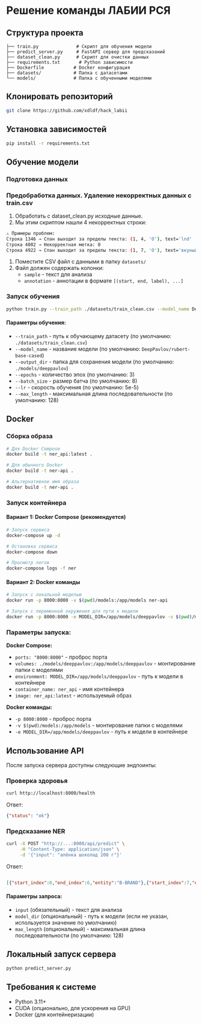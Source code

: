 # Решение команды ЛАБИИ РСЯ

## Структура проекта

```
├── train.py              # Скрипт для обучения модели
├── predict_server.py     # FastAPI сервер для предсказаний
├── dataset_clean.py      # Скрипт для очистки данных
├── requirements.txt       # Python зависимости
├── Dockerfile           # Docker конфигурация
├── datasets/            # Папка с датасетами
└── models/              # Папка с обученными моделями
```
## Клонировать репозиторий

```bash
git clone https://github.com/xdldf/hack_labii
```

## Установка зависимостей

```bash
pip install -r requirements.txt
```

## Обучение модели

### Подготовка данных
### Предобработка данных. Удаление некорректных данных с train.csv
1. Обработать с dataset_clean.py исходные данные.
2. Мы этим скриптом нашли 4 некорректных строки:
```bash
⚠️ Примеры проблем:
Строка 1346 → Спан выходит за пределы текста: (1, 4, 'O'), text='lnd'
Строка 4002 → Некорректная метка: 0
Строка 4922 → Спан выходит за пределы текста: (1, 7, 'O'), text='вкуный'
```

1. Поместите CSV файл с данными в папку `datasets/`
2. Файл должен содержать колонки:
   - `sample` - текст для анализа
   - `annotation` - аннотации в формате `[(start, end, label), ...]`

### Запуск обучения

```bash
python train.py --train_path ./datasets/train_clean.csv --model_name DeepPavlov/rubert-base-cased --output_dir ./models/deeppavlov
```

#### Параметры обучения:

- `--train_path` - путь к обучающему датасету (по умолчанию: `./datasets/train_clean.csv`)
- `--model_name` - название модели (по умолчанию: `DeepPavlov/rubert-base-cased`)
- `--output_dir` - папка для сохранения модели (по умолчанию: `./models/deeppavlov`)
- `--epochs` - количество эпох (по умолчанию: 3)
- `--batch_size` - размер батча (по умолчанию: 8)
- `--lr` - скорость обучения (по умолчанию: 5e-5)
- `--max_length` - максимальная длина последовательности (по умолчанию: 128)

## Docker

### Сборка образа

```bash
# Для Docker Compose
docker build -t ner_api:latest .

# Для обычного Docker
docker build -t ner-api .

# Альтернативное имя образа
docker build -t ner-api .
```

### Запуск контейнера

#### Вариант 1: Docker Compose (рекомендуется)

```bash
# Запуск сервиса
docker-compose up -d

# Остановка сервиса
docker-compose down

# Просмотр логов
docker-compose logs -f ner
```

#### Вариант 2: Docker команды

```bash
# Запуск с локальной моделью
docker run -p 8000:8000 -v $(pwd)/models:/app/models ner-api

# Запуск с переменной окружения для пути к модели
docker run -p 8000:8000 -e MODEL_DIR=/app/models/deeppavlov -v $(pwd)/models:/app/models ner-api
```

### Параметры запуска:

**Docker Compose:**
- `ports: "8000:8000"` - проброс порта
- `volumes: ./models/deeppavlov:/app/models/deeppavlov` - монтирование папки с моделями
- `environment: MODEL_DIR=/app/models/deeppavlov` - путь к модели в контейнере
- `container_name: ner_api` - имя контейнера
- `image: ner_api:latest` - используемый образ

**Docker команды:**
- `-p 8000:8000` - проброс порта
- `-v $(pwd)/models:/app/models` - монтирование папки с моделями
- `-e MODEL_DIR=/app/models/deeppavlov` - путь к модели в контейнере

## Использование API

После запуска сервера доступны следующие эндпоинты:

### Проверка здоровья

```bash
curl http://localhost:8000/health
```

Ответ:
```json
{"status": "ok"}
```

### Предсказание NER

```bash
curl -X POST "http://...:8000/api/predict" \
     -H "Content-Type: application/json" \
     -d '{"input": "алёнка шоколад 200 г"}'
```

Ответ:
```json

[{"start_index":0,"end_index":6,"entity":"B-BRAND"},{"start_index":7,"end_index":14,"entity":"B-TYPE"},{"start_index":15,"end_index":18,"entity":"B-VOLUME"},{"start_index":19,"end_index":20,"entity":"I-VOLUME"}]

```

#### Параметры запроса:

- `input` (обязательный) - текст для анализа
- `model_dir` (опциональный) - путь к модели (если не указан, используется значение по умолчанию)
- `max_length` (опциональный) - максимальная длина последовательности (по умолчанию: 128)

## Локальный запуск сервера

```bash
python predict_server.py
```


## Требования к системе

- Python 3.11+
- CUDA (опционально, для ускорения на GPU)
- Docker (для контейнеризации)


